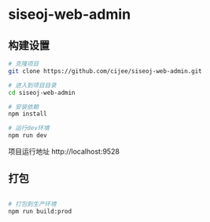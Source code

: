 # siseoj-web-admin

## 构建设置


```bash
# 克隆项目
git clone https://github.com/cijee/siseoj-web-admin.git

# 进入到项目目录
cd siseoj-web-admin

# 安装依赖
npm install

# 运行dev环境
npm run dev
```

项目运行地址 http://localhost:9528

## 打包

```bash

# 打包到生产环境
npm run build:prod
```
